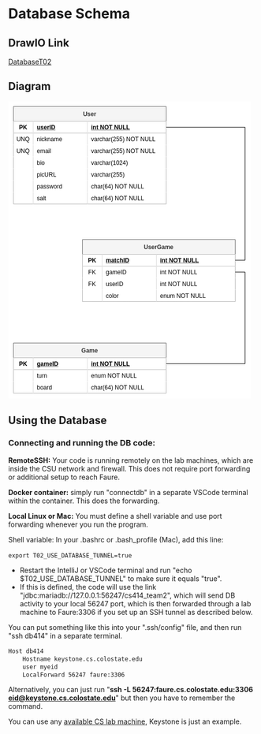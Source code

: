 # Database Schema

## DrawIO Link

[DatabaseT02](https://app.diagrams.net/#G1kL6IFYYDkhGAx_803g4YQy30F9WHvUyA)

## Diagram

![DB Schema](DatabaseT02.png)

## Using the Database

### Connecting and running the DB code:
**RemoteSSH:** Your code is running remotely on the lab machines, which are inside the CSU network and firewall. This does not require port forwarding or additional setup to reach Faure.

**Docker container:** simply run "connectdb" in a separate VSCode terminal within the container. This does the forwarding.

**Local Linux or Mac:** You must define a shell variable and use port forwarding whenever you run the program.

Shell variable: In your .bashrc or .bash_profile (Mac), add this line:

`export T02_USE_DATABASE_TUNNEL=true`
* Restart the IntelliJ or VSCode terminal and run "echo $T02_USE_DATABASE_TUNNEL" to make sure it equals "true".
* If this is defined, the code will use the link "jdbc:mariadb://127.0.0.1:56247/cs414_team2", which will send DB activity to your local 56247 port, which is then forwarded through a lab machine to Faure:3306 if you set up an SSH tunnel as described below.

You can put something like this into your ".ssh/config" file, and then run "ssh db414" in a separate terminal.
```
Host db414
    Hostname keystone.cs.colostate.edu
    user myeid
    LocalForward 56247 faure:3306
```

Alternatively, you can just run "**ssh -L 56247:faure.cs.colostate.edu:3306 eid@keystone.cs.colostate.edu**" but then you have to remember the command.

You can use any [available CS lab machine](https://www.cs.colostate.edu/machinestats/?column=users&order=asc), Keystone is just an example. 